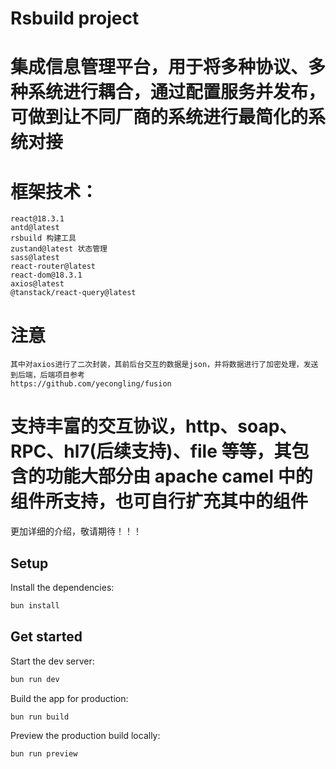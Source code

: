 # Rsbuild project


# 集成信息管理平台，用于将多种协议、多种系统进行耦合，通过配置服务并发布，可做到让不同厂商的系统进行最简化的系统对接

# 框架技术： 
    react@18.3.1  
    antd@latest 
    rsbuild 构建工具
    zustand@latest 状态管理
    sass@latest
    react-router@latest
    react-dom@18.3.1
    axios@latest
    @tanstack/react-query@latest
# 注意
    其中对axios进行了二次封装，其前后台交互的数据是json，并将数据进行了加密处理，发送到后端，后端项目参考
    https://github.com/yecongling/fusion

# 支持丰富的交互协议，http、soap、RPC、hl7(后续支持)、file 等等，其包含的功能大部分由 apache camel 中的组件所支持，也可自行扩充其中的组件

更加详细的介绍，敬请期待！！！


## Setup

Install the dependencies:

```bash
bun install
```

## Get started

Start the dev server:

```bash
bun run dev
```

Build the app for production:

```bash
bun run build
```

Preview the production build locally:

```bash
bun run preview
```
